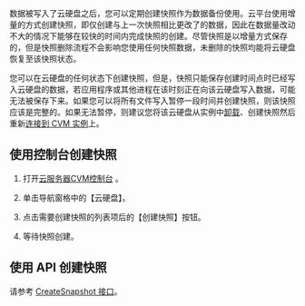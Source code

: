 数据被写入了云硬盘之后，您可以定期创建快照作为数据备份使用。云平台使用增量的方式创建快照，即仅创建与上一次快照相比更改了的数据，因此在数据量改动不大的情况下能够在较快的时间内完成快照的创建。尽管快照是以增量方式保存的，但是快照删除流程不会影响您使用任何快照数据，未删除的快照均能将云硬盘恢复至该快照状态。

您可以在云硬盘的任何状态下创建快照，但是，快照只能保存创建时间点时已经写入云硬盘的数据，若应用程序或其他进程在该时刻正在向该云硬盘写入数据，可能无法被保存下来。如果您可以将所有文件写入暂停一段时间并创建快照，则该快照应该是完整的。如果无法暂停，则建议您将该云硬盘从实例中[卸载](http://tcecqpoc.fsphere.cn/document/product/362/6740
)、创建快照然后重新[连接到 CVM 实例](/doc/product/362/5745)上。

## 使用控制台创建快照
1) 打开[云服务器CVM控制台](http://console.tcecqpoc.fsphere.cn/cvm/) 。

2) 单击导航窗格中的【云硬盘】。

3) 点击需要创建快照的列表项后的【创建快照】按钮。

4) 等待快照创建。

## 使用 API 创建快照
请参考 [CreateSnapshot 接口](http://tcecqpoc.fsphere.cn/doc/api/364/2529)。